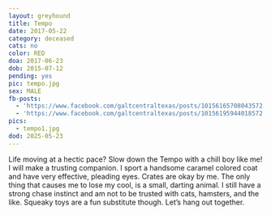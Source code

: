 ```yaml
---
layout: greyhound
title: Tempo
date: 2017-05-22
category: deceased
cats: no
color: RED
doa: 2017-06-23
dob: 2015-07-12
pending: yes
pic: tempo.jpg
sex: MALE
fb-posts:
  - 'https://www.facebook.com/galtcentraltexas/posts/10156165708043572'
  - 'https://www.facebook.com/galtcentraltexas/posts/10156195944018572:0'
pics:
  - tempo1.jpg
dod: 2025-05-23
---
```


Life moving at a hectic pace?  Slow down the Tempo with a chill boy like me!  I will make a trusting companion.  I sport a handsome caramel colored coat and have very effective, pleading eyes.  Crates are okay by me.
The only thing that causes me to lose my cool, is a small, darting animal.  I still have a strong chase instinct and am not to be trusted with cats, hamsters, and the like.  Squeaky toys are a fun substitute though.  Let’s hang out together.
